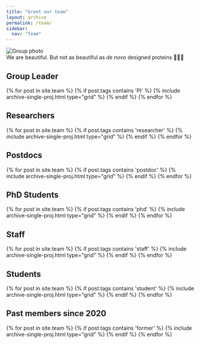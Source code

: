 ```yaml
---
title: "Greet our team"
layout: archive
permalink: /team/
sidebar:
  nav: "Team"
---
```


![Group photo](/images/team.jpg)  
We are beautiful. But not as beautiful as _de novo_ designed proteins 💁🏻‍♀️


Group Leader
------------
<div class="grid">
<div class="wrapper">
{% for post in site.team %} 
  {% if post.tags contains 'PI' %} 
    {% include archive-single-proj.html type="grid" %} 
  {% endif %} 
{% endfor %}
</div>
</div>

Researchers
-----------
<div class="grid">
<div class="wrapper">
{% for post in site.team %} {% if post.tags contains 'researcher' %} {% include archive-single-proj.html type="grid" %} {% endif %} {% endfor %}
</div>
</div>

Postdocs
-----------
<div class="grid">
<div class="wrapper">
{% for post in site.team %} {% if post.tags contains 'postdoc' %} {% include archive-single-proj.html type="grid" %} {% endif %} {% endfor %}
</div>
</div>

PhD Students
------------
<div class="grid">
<div class="wrapper">
{% for post in site.team %} {% if post.tags contains 'phd' %} {% include archive-single-proj.html type="grid" %} {% endif %} {% endfor %}
</div>
</div>

Staff
-----
<div class="grid">
<div class="wrapper">
{% for post in site.team %} {% if post.tags contains 'staff' %} {% include archive-single-proj.html type="grid" %} {% endif %} {% endfor %}
</div>
</div>

Students
--------
<div class="grid">
<div class="wrapper">
{% for post in site.team %} {% if post.tags contains 'student' %} {% include archive-single-proj.html type="grid" %} {% endif %} {% endfor %}
</div>
</div>

Past members since 2020
--------
<div class="grid">
<div class="wrapper">
{% for post in site.team %} {% if post.tags contains 'former' %} {% include archive-single-proj.html type="grid" %} {% endif %} {% endfor %}
</div>
</div>